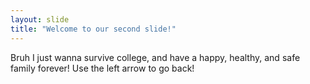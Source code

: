 ```yaml
---
layout: slide
title: "Welcome to our second slide!"
---
```

Bruh I just wanna survive college, and have a happy, healthy, and safe family forever!
Use the left arrow to go back!

